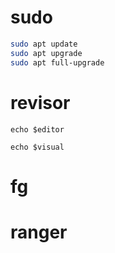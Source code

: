 # sudo 

```bash
sudo apt update
sudo apt upgrade
sudo apt full-upgrade
```

# revisor

`echo $editor`

`echo $visual`

# fg


# ranger